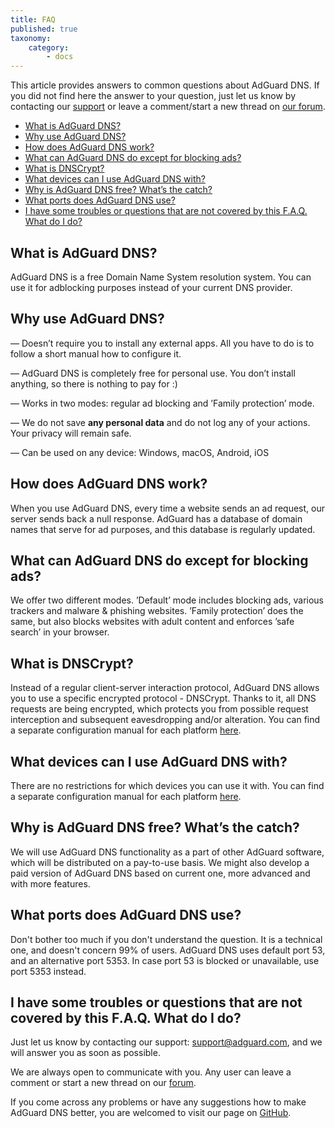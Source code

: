 ```yaml
---
title: FAQ
published: true
taxonomy:
    category:
        - docs
---
```


This article provides answers to common questions about AdGuard DNS. If you did not find here the answer to your question, just let us know by contacting our [support](emailto:support@adguard.com) or leave a comment/start a new thread on [our forum](https://forum.adguard.com/index.php?).

* [What is AdGuard DNS?](#what-is)
* [Why use AdGuard DNS?](#why-use)
* [How does AdGuard DNS work?](#how-works)
* [What can AdGuard DNS do except for blocking ads?](#what-else)
* [What is DNSCrypt?](#dnscrypt)
* [What devices can I use AdGuard DNS with?](#devices)
* [Why is AdGuard DNS free? What’s the catch?](#free)
* [What ports does AdGuard DNS use?](#ports)
* [I have some troubles or questions that are not covered by this F.A.Q. What do I do?](#support)

<a id="what-is"></a>
## What is AdGuard DNS?
AdGuard DNS is a free Domain Name System resolution system. You can use it for adblocking purposes instead of your current DNS provider.

<a id="why-use"></a>
## Why use AdGuard DNS?

—  Doesn’t require you to install any external apps. All you have to do is to follow a short manual how to configure it.

—  AdGuard DNS is completely free for personal use. You don’t install anything, so there is nothing to pay for :)

— Works in two modes: regular ad blocking and ’Family protection’ mode.

—  We do not save **any personal data** and do not log any of your actions. Your privacy will remain safe.

—  Can be used on any device: Windows, macOS, Android, iOS

<a id="how-works"></a>
## How does AdGuard DNS work?

When you use AdGuard DNS, every time a website sends an ad request, our server sends back a null response. AdGuard has a database of domain names that serve for ad purposes, and this database is regularly updated.

<a id="what-else"></a>
## What can AdGuard DNS do except for blocking ads?

We offer two different modes. ’Default’ mode includes blocking ads, various trackers and malware & phishing websites. ’Family protection’ does the same, but also blocks websites with adult content and enforces ’safe search’ in your browser.

<a id="dnscrypt"></a>
## What is DNSCrypt?
Instead of a regular client-server interaction protocol, AdGuard DNS allows you to use a specific encrypted protocol - DNSCrypt. Thanks to it, all DNS requests are being encrypted, which protects you from possible request interception and subsequent eavesdropping and/or alteration. You can find a separate configuration manual for each platform [here](https://adguard.com/en/adguard-dns/instruction.html#dnscrypt).


<a id="devices"></a>
## What devices can I use AdGuard DNS with?

There are no restrictions for which devices you can use it with. You can find a separate configuration manual for each platform [here](https://adguard.com/en/adguard-dns/instruction.html#instruction).

<a id="free"></a>
## Why is AdGuard DNS free? What’s the catch?

We will use AdGuard DNS functionality as a part of other AdGuard software, which will be distributed on a pay-to-use basis. We might also develop a paid version of AdGuard DNS based on current one, more advanced and with more features.

<a id="ports"></a>
## What ports does AdGuard DNS use?

Don't bother too much if you don't understand the question. It is a technical one, and doesn't concern 99% of users. AdGuard DNS uses default port 53, and an alternative port 5353. In case port 53 is blocked or unavailable, use port 5353 instead.

<a id="support"></a>
## I have some troubles or questions that are not covered by this F.A.Q. What do I do?

Just let us know by contacting our support: support@adguard.com, and we will answer you as soon as possible.

We are always open to communicate with you. Any user can leave a comment or start a new thread on our [forum](https://forum.adguard.com/index.php?threads/12162/).

If you come across any problems or have any suggestions how to make AdGuard DNS better, you are welcomed to visit our page on [GitHub](https://github.com/AdguardTeam/AdguardDNS).
